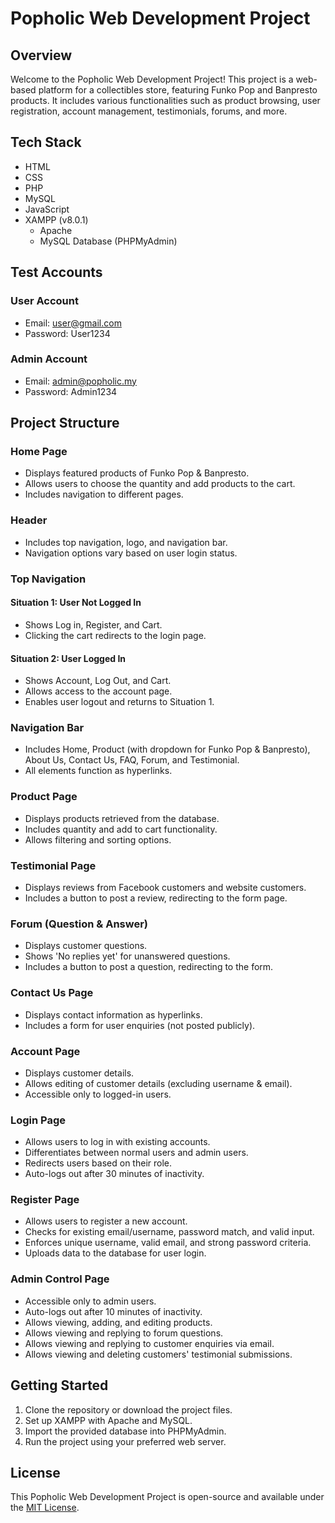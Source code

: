 # Popholic Web Development Project

## Overview

Welcome to the Popholic Web Development Project! This project is a web-based platform for a collectibles store, featuring Funko Pop and Banpresto products. It includes various functionalities such as product browsing, user registration, account management, testimonials, forums, and more.

## Tech Stack

- HTML
- CSS
- PHP
- MySQL
- JavaScript
- XAMPP (v8.0.1)
  - Apache
  - MySQL Database (PHPMyAdmin)

## Test Accounts

### User Account

- Email: user@gmail.com
- Password: User1234

### Admin Account

- Email: admin@popholic.my
- Password: Admin1234

## Project Structure

### Home Page

- Displays featured products of Funko Pop & Banpresto.
- Allows users to choose the quantity and add products to the cart.
- Includes navigation to different pages.

### Header

- Includes top navigation, logo, and navigation bar.
- Navigation options vary based on user login status.

### Top Navigation

#### Situation 1: User Not Logged In

- Shows Log in, Register, and Cart.
- Clicking the cart redirects to the login page.

#### Situation 2: User Logged In

- Shows Account, Log Out, and Cart.
- Allows access to the account page.
- Enables user logout and returns to Situation 1.

### Navigation Bar

- Includes Home, Product (with dropdown for Funko Pop & Banpresto), About Us, Contact Us, FAQ, Forum, and Testimonial.
- All elements function as hyperlinks.

### Product Page

- Displays products retrieved from the database.
- Includes quantity and add to cart functionality.
- Allows filtering and sorting options.

### Testimonial Page

- Displays reviews from Facebook customers and website customers.
- Includes a button to post a review, redirecting to the form page.

### Forum (Question & Answer)

- Displays customer questions.
- Shows 'No replies yet' for unanswered questions.
- Includes a button to post a question, redirecting to the form.

### Contact Us Page

- Displays contact information as hyperlinks.
- Includes a form for user enquiries (not posted publicly).

### Account Page

- Displays customer details.
- Allows editing of customer details (excluding username & email).
- Accessible only to logged-in users.

### Login Page

- Allows users to log in with existing accounts.
- Differentiates between normal users and admin users.
- Redirects users based on their role.
- Auto-logs out after 30 minutes of inactivity.

### Register Page

- Allows users to register a new account.
- Checks for existing email/username, password match, and valid input.
- Enforces unique username, valid email, and strong password criteria.
- Uploads data to the database for user login.

### Admin Control Page

- Accessible only to admin users.
- Auto-logs out after 10 minutes of inactivity.
- Allows viewing, adding, and editing products.
- Allows viewing and replying to forum questions.
- Allows viewing and replying to customer enquiries via email.
- Allows viewing and deleting customers' testimonial submissions.

## Getting Started

1. Clone the repository or download the project files.
2. Set up XAMPP with Apache and MySQL.
3. Import the provided database into PHPMyAdmin.
4. Run the project using your preferred web server.

## License

This Popholic Web Development Project is open-source and available under the [MIT License](LICENSE).






